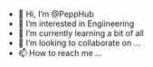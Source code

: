 - 👋 Hi, I’m @PeppHub
- 👀 I’m interested in Engiineering
- 🌱 I’m currently learning a bit of all
- 💞️ I’m looking to collaborate on ...
- 📫 How to reach me ...

<!---
PeppHub/PeppHub is a ✨ special ✨ repository because its `README.md` (this file) appears on your GitHub profile.
You can click the Preview link to take a look at your changes.
--->
